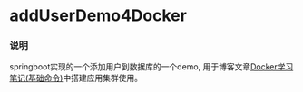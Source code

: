 # addUserDemo4Docker

### 说明
springboot实现的一个添加用户到数据库的一个demo, 用于博客文章[Docker学习笔记(基础命令)](https://blog.safeandsound.cn/post/Introduction2Docker-Basic.html)中搭建应用集群使用。